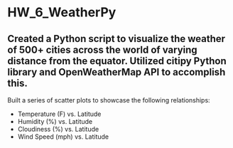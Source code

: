 # HW_6_WeatherPy

## Created a Python script to visualize the weather of 500+ cities across the world of varying distance from the equator. Utilized citipy Python library and OpenWeatherMap API to accomplish this.

Built a series of scatter plots to showcase the following relationships:

* Temperature (F) vs. Latitude
* Humidity (%) vs. Latitude
* Cloudiness (%) vs. Latitude
* Wind Speed (mph) vs. Latitude
